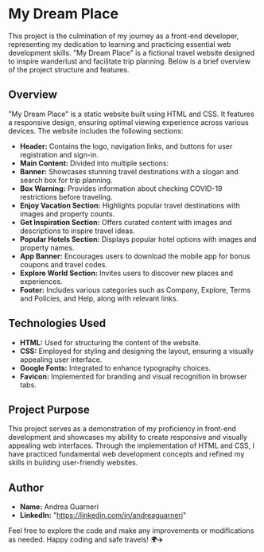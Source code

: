 # My Dream Place

This project is the culmination of my journey as a front-end developer, representing my dedication to learning and practicing essential web development skills. "My Dream Place" is a fictional travel website designed to inspire wanderlust and facilitate trip planning. Below is a brief overview of the project structure and features.

## Overview

"My Dream Place" is a static website built using HTML and CSS. It features a responsive design, ensuring optimal viewing experience across various devices. The website includes the following sections:

- **Header:** Contains the logo, navigation links, and buttons for user registration and sign-in.
- **Main Content:** Divided into multiple sections:
- **Banner:** Showcases stunning travel destinations with a slogan and search box for trip planning.
- **Box Warning:** Provides information about checking COVID-19 restrictions before traveling.
- **Enjoy Vacation Section:** Highlights popular travel destinations with images and property counts.
- **Get Inspiration Section:** Offers curated content with images and descriptions to inspire travel ideas.
- **Popular Hotels Section:** Displays popular hotel options with images and property names.
- **App Banner:** Encourages users to download the mobile app for bonus coupons and travel codes.
- **Explore World Section:** Invites users to discover new places and experiences.
- **Footer:** Includes various categories such as Company, Explore, Terms and Policies, and Help, along with relevant links.

## Technologies Used

- **HTML:** Used for structuring the content of the website.
- **CSS:** Employed for styling and designing the layout, ensuring a visually appealing user interface.
- **Google Fonts:** Integrated to enhance typography choices.
- **Favicon:** Implemented for branding and visual recognition in browser tabs.

## Project Purpose

This project serves as a demonstration of my proficiency in front-end development and showcases my ability to create responsive and visually appealing web interfaces. Through the implementation of HTML and CSS, I have practiced fundamental web development concepts and refined my skills in building user-friendly websites.

## Author

- **Name:** Andrea Guarneri
- **LinkedIn:** "https://linkedin.com/in/andreaguarneri"

Feel free to explore the code and make any improvements or modifications as needed. Happy coding and safe travels! 🌍✈️
